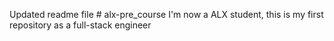 Updated readme file # alx-pre_course
 I'm now a ALX student, this is my first repository as a full-stack engineer
